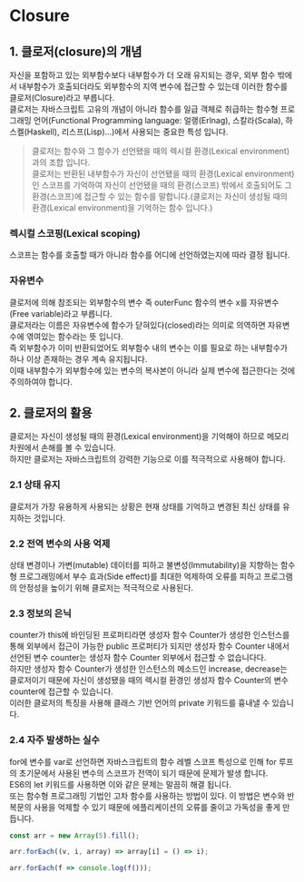 
# Closure

## 1. 클로저(closure)의 개념
자신을 포함하고 있는 외부함수보다 내부함수가 더 오래 유지되는 경우, 외부 함수 밖에서 내부함수가 호출되더라도 외부함수의 지역 변수에 접근할 수 있는데 이러한 함수를 클로저(Closure)라고 부릅니다.  
클로저는 자바스크립트 고유의 개념이 아니라 함수를 일급 객체로 취급하는 함수형 프로그래밍 언어(Functional Programming language: 얼랭(Erlnag), 스칼라(Scala), 하스켈(Haskell), 리스프(Lisp)…)에서 사용되는 중요한 특성 입니다.  
> 클로저는 함수와 그 함수가 선언됐을 때의 렉시컬 환경(Lexical environment)과의 조합 입니다.  
> 클로저는 반환된 내부함수가 자신이 선언됐을 때의 환경(Lexical environment)인 스코프를 기억하여 자신이 선언됐을 때의 환경(스코프) 밖에서 호출되어도 그 환경(스코프)에 접근할 수 있는 함수를 말합니다.(클로저는 자신이 생성될 때의 환경(Lexical environment)을 기억하는 함수 입니다.)  



### 렉시컬 스코핑(Lexical scoping)
스코프는 함수를 호출할 때가 아니라 함수를 어디에 선언하였는지에 따라 결정 됩니다.  

### 자유변수
클로저에 의해 참조되는 외부함수의 변수 즉 outerFunc 함수의 변수 x를 자유변수(Free variable)라고 부릅니다.  
클로저라는 이름은 자유변수에 함수가 닫혀있다(closed)라는 의미로 의역하면 자유변수에 엮여있는 함수라는 뜻 입니다.  
즉 외부함수가 이미 반환되었어도 외부함수 내의 변수는 이를 필요로 하는 내부함수가 하나 이상 존재하는 경우 계속 유지됩니다.  
이때 내부함수가 외부함수에 있는 변수의 복사본이 아니라 실제 변수에 접근한다는 것에 주의하여야 합니다.  

## 2. 클로저의 활용
클로저는 자신이 생성될 때의 환경(Lexical environment)을 기억해야 하므로 메모리 차원에서 손해를 볼 수 있습니다.  
하지만 클로저는 자바스크립트의 강력한 기능으로 이를 적극적으로 사용해야 합니다.  


### 2.1 상태 유지
클로저가 가장 유용하게 사용되는 상황은 현재 상태를 기억하고 변경된 최신 상태를 유지하는 것입니다.  

### 2.2 전역 변수의 사용 억제
상태 변경이나 가변(mutable) 데이터를 피하고 불변성(Immutability)을 지향하는 함수형 프로그래밍에서 부수 효과(Side effect)를 최대한 억제하여 오류를 피하고 프로그램의 안정성을 높이기 위해 클로저는 적극적으로 사용된다.

### 2.3 정보의 은닉
counter가 this에 바인딩된 프로퍼티라면 생성자 함수 Counter가 생성한 인스턴스를 통해 외부에서 접근이 가능한 public 프로퍼티가 되지만 생성자 함수 Counter 내에서 선언된 변수 counter는 생성자 함수 Counter 외부에서 접근할 수 없습니다다.  
하지만 생성자 함수 Counter가 생성한 인스턴스의 메소드인 increase, decrease는 클로저이기 때문에 자신이 생성됐을 때의 렉시컬 환경인 생성자 함수 Counter의 변수 counter에 접근할 수 있습니다.  
이러한 클로저의 특징을 사용해 클래스 기반 언어의 private 키워드를 흉내낼 수 있습니다.  

### 2.4 자주 발생하는 실수
for에 변수를 var로 선언하면 자바스크립트의 함수 레벨 스코프 특성으로 인해 for 루프의 초기문에서 사용된 변수의 스코프가 전역이 되기 때문에 문제가 발생 합니다.  
ES6의 let 키워드를 사용하면 이와 같은 문제는 말끔히 해결 됩니다.  
또는 함수형 프로그래밍 기법인 고차 함수를 사용하는 방법이 있다. 이 방법은 변수와 반복문의 사용을 억제할 수 있기 때문에 에플리케이션의 오류를 줄이고 가독성을 좋게 만듭니다.  
```javascript
const arr = new Array(5).fill();

arr.forEach((v, i, array) => array[i] = () => i);

arr.forEach(f => console.log(f()));
```
